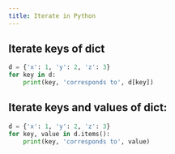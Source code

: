 ```yaml
---
title: Iterate in Python
---
```


## Iterate keys of dict
```python
d = {'x': 1, 'y': 2, 'z': 3}
for key in d:
    print(key, 'corresponds to', d[key])
```

## Iterate keys and values of dict:
```python
d = {'x': 1, 'y': 2, 'z': 3}
for key, value in d.items():
    print(key, 'corresponds to', value)
```
